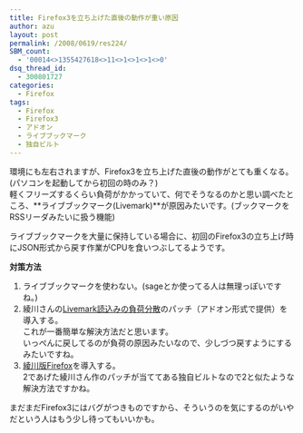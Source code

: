 ```yaml
---
title: Firefox3を立ち上げた直後の動作が重い原因
author: azu
layout: post
permalink: /2008/0619/res224/
SBM_count:
  - '00014<>1355427618<>11<>1<>1<>1<>0'
dsq_thread_id:
  - 300801727
categories:
  - Firefox
tags:
  - Firefox
  - Firefox3
  - アドオン
  - ライブブックマーク
  - 独自ビルト
---
```

環境にも左右されますが、Firefox3を立ち上げた直後の動作がとても重くなる。(パソコンを起動してから初回の時のみ？)  
軽くフリーズするくらい負荷がかかっていて、何でそうなるのかと思い調べたところ、**ライブブックマーク(Livemark)**が原因みたいです。(ブックマークをRSSリーダみたいに扱う機能)

ライブブックマークを大量に保持している場合に、初回のFirefox3の立ち上げ時にJSON形式から戻す作業がCPUを食いつぶしてるようです。

**対策方法**

1.  ライブブックマークを使わない。(sageとか使ってる人は無理っぽいですね。)
2.  綾川さんの[Livemark読込みの負荷分散][1]のパッチ（アドオン形式で提供）を導入する。  
    これが一番簡単な解決方法だと思います。  
    いっぺんに戻してるのが負荷の原因みたいなので、少しづつ戻すようにするみたいですね。
3.  [綾川版Firefox][2]を導入する。  
    2であげた綾川さん作のパッチが当ててある独自ビルトなので2と似たような解決方法ですかね。

まだまだFirefox3にはバグがつきものですから、そういうのを気にするのがいやだという人はもう少し待ってもいいかも。

 [1]: http://marilab.hp.infoseek.co.jp/firefox/bug329534.html
 [2]: http://marilab.hp.infoseek.co.jp/buildfx/index.html